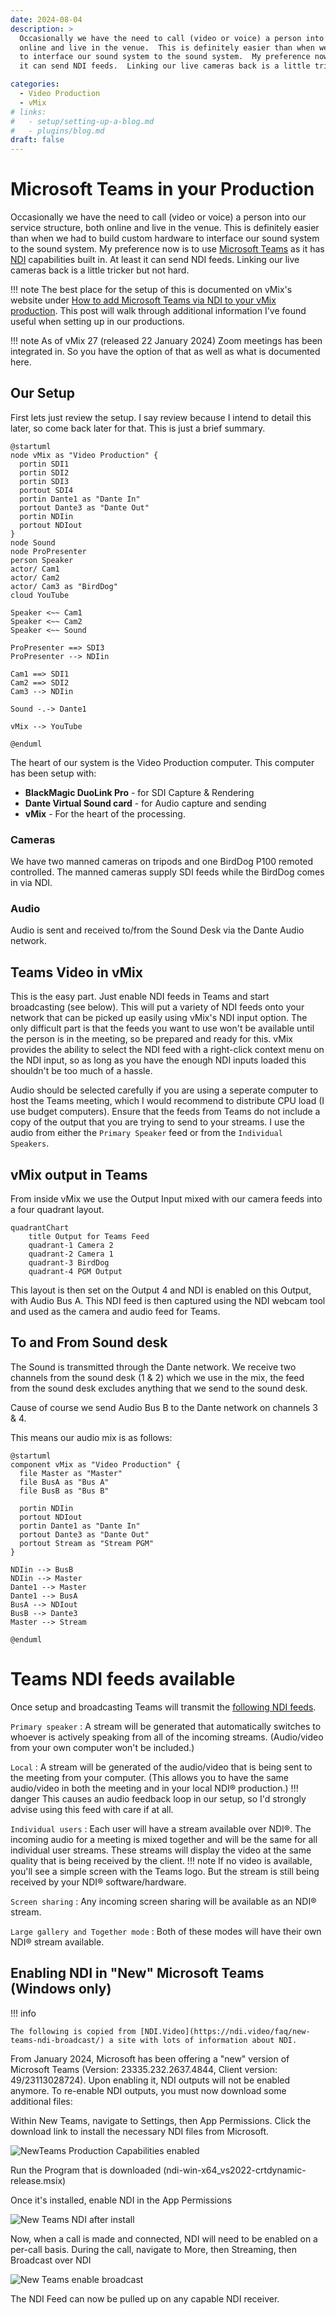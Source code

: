 ```yaml
---
date: 2024-08-04
description: >
  Occasionally we have the need to call (video or voice) a person into our service structure, both
  online and live in the venue.  This is definitely easier than when we had to build custom hardware
  to interface our sound system to the sound system.  My preference now is to use [Microsoft Teams](https://teams.microsoft.com/) as it has [NDI](https://ndi.video) capabilities built in.  At least
  it can send NDI feeds.  Linking our live cameras back is a little tricker but not hard.

categories:
  - Video Production
  - vMix
# links:
#   - setup/setting-up-a-blog.md
#   - plugins/blog.md
draft: false
---
```

# Microsoft Teams in your Production

Occasionally we have the need to call (video or voice) a person into our service structure, both
online and live in the venue.  This is definitely easier than when we had to build custom hardware
to interface our sound system to the sound system.  My preference now is to use [Microsoft Teams](https://teams.microsoft.com/) as it has [NDI](https://ndi.video) capabilities built in.  At least
it can send NDI feeds.  Linking our live cameras back is a little tricker but not hard.

!!! note
    The best place for the setup of this is documented on vMix's website under [How to add Microsoft Teams via NDI to your vMix production](https://www.vmix.com/knowledgebase/article.aspx/278/how-to-add-microsoft-teams-via-ndi-to-your-vmix-production).  This post will walk through additional information I've found useful when setting up in our productions.

!!! note
    As of vMix 27 (released 22 January 2024) Zoom meetings has been integrated in.  So you have the option of that as well as what is documented here.

## Our Setup

First lets just review the setup.  I say review because I intend to detail this later, so come back later for that.  This is just a brief summary.

```plantuml
@startuml
node vMix as "Video Production" {
  portin SDI1
  portin SDI2
  portin SDI3
  portout SDI4
  portin Dante1 as "Dante In"
  portout Dante3 as "Dante Out"
  portin NDIin
  portout NDIout
}
node Sound
node ProPresenter
person Speaker
actor/ Cam1
actor/ Cam2
actor/ Cam3 as "BirdDog"
cloud YouTube

Speaker <~~ Cam1
Speaker <~~ Cam2
Speaker <~~ Sound

ProPresenter ==> SDI3
ProPresenter --> NDIin

Cam1 ==> SDI1
Cam2 ==> SDI2
Cam3 --> NDIin

Sound -.-> Dante1

vMix --> YouTube

@enduml
```

The heart of our system is the Video Production computer.  This computer has been setup with:
* **BlackMagic DuoLink Pro** - for SDI Capture & Rendering
* **Dante Virtual Sound card** - for Audio capture and sending
* **vMix** - For the heart of the processing.

### Cameras
We have two manned cameras on tripods and one BirdDog P100 remoted controlled.  The manned cameras supply SDI feeds while the BirdDog comes in via NDI.

### Audio
Audio is sent and received to/from the Sound Desk via the Dante Audio network.

## Teams Video in vMix
This is the easy part.  Just enable NDI feeds in Teams and start broadcasting (see below).  This 
will put a variety of NDI feeds onto your network that can be picked up easily using vMix's NDI
input option.  The only difficult part is that the feeds you want to use won't be available until
the person is in the meeting, so be prepared and ready for this.  vMix provides the ability to 
select the NDI feed with a right-click context menu on the NDI input, so as long as you have the
enough NDI inputs loaded this shouldn't be too much of a hassle.

Audio should be selected carefully if you are using a seperate computer to host the Teams meeting,
which I would recommend to distribute CPU load (I use budget computers).  Ensure that the feeds
from Teams do not include a copy of the output that you are trying to send to your streams.  I
use the audio from either the `Primary Speaker` feed or from the `Individual Speakers`.

## vMix output in Teams
From inside vMix we use the Output Input mixed with our camera feeds into a four quadrant layout.

```mermaid
quadrantChart
    title Output for Teams Feed
    quadrant-1 Camera 2
    quadrant-2 Camera 1
    quadrant-3 BirdDog
    quadrant-4 PGM Output
```

This layout is then set on the Output 4 and NDI is enabled on this Output, with Audio Bus A.  This NDI feed is then captured using the NDI webcam tool and used as the camera and audio feed for Teams.

## To and From Sound desk
The Sound is transmitted through the Dante network.  We receive two channels from the sound desk (1 & 2) which we use in the mix, the feed from the sound desk excludes anything that we send to the sound desk.

Cause of course we send Audio Bus B to the Dante network on channels 3 & 4.

This means our audio mix is as follows:
```plantuml
@startuml
component vMix as "Video Production" {
  file Master as "Master"
  file BusA as "Bus A"
  file BusB as "Bus B"
  
  portin NDIin
  portout NDIout
  portin Dante1 as "Dante In"
  portout Dante3 as "Dante Out"
  portout Stream as "Stream PGM"
}

NDIin --> BusB
NDIin --> Master
Dante1 --> Master
Dante1 --> BusA
BusA --> NDIout
BusB --> Dante3
Master --> Stream

@enduml
```


# Teams NDI feeds available
Once setup and broadcasting Teams will transmit the [following NDI feeds](https://support.microsoft.com/en-us/office/broadcasting-audio-and-video-from-microsoft-teams-with-ndi-and-sdi-technology-e91a0adb-96b9-4dca-a2cd-07181276afa3).

`Primary speaker`
:   A stream will be generated that automatically switches to whoever is actively speaking from all of the incoming streams. (Audio/video from your own computer won't be included.)

`Local`
:   A stream will be generated of the audio/video that is being sent to the meeting from your computer. (This allows you to have the same audio/video in both the meeting and in your local NDI® production.)
    !!! danger
        This causes an audio feedback loop in our setup, so I'd strongly advise using this feed with care if at all.

`Individual users`
:   Each user will have a stream available over NDI®. The incoming audio for a meeting is mixed together and will be the same for all individual user streams. These streams will display the video at the same quality that is being received by the client.
    !!! note 
        If no video is available, you'll see a simple screen with the Teams logo. But the stream is still being received by your NDI® software/hardware.

`Screen sharing`
:   Any incoming screen sharing will be available as an NDI® stream. 

`Large gallery and Together mode`
:   Both of these modes will have their own NDI® stream available.


## Enabling NDI in "New" Microsoft Teams (Windows only)

!!! info

    The following is copied from [NDI.Video](https://ndi.video/faq/new-teams-ndi-broadcast/) a site with lots of information about NDI.

From January 2024, Microsoft has been offering a "new" version of Microsoft Teams (Version: 23335.232.2637.4844, Client version: 49/23113028724). Upon enabling it, NDI outputs will not be enabled anymore. To re-enable NDI outputs, you must now download some additional files:

Within New Teams, navigate to Settings, then App Permissions. Click the download link to install the necessary NDI files from Microsoft.

![NewTeams Production Capabilities enabled](imgs/newteams-production-capabilities-enabled.png)

Run the Program that is downloaded (ndi-win-x64_vs2022-crtdynamic-release.msix)

Once it's installed, enable NDI in the App Permissions

![New Teams NDI after install](imgs/new-teams-ndi-after-install.png)

Now, when a call is made and connected, NDI will need to be enabled on a per-call basis. During the call, navigate to More, then Streaming, then Broadcast over NDI

![New Teams enable broadcast](imgs/new-teams-enable-broadcast.png)

The NDI Feed can now be pulled up on any capable NDI receiver.
